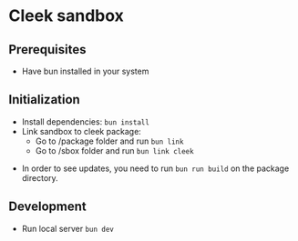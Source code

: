 # Cleek sandbox

## Prerequisites
- Have bun installed in your system

## Initialization
- Install dependencies: `bun install`
- Link sandbox to cleek package:
  - Go to /package folder and run `bun link`
  - Go to /sbox folder and run `bun link cleek`

* In order to see updates, you need to run `bun run build` on the package directory.

## Development
- Run local server `bun dev`
